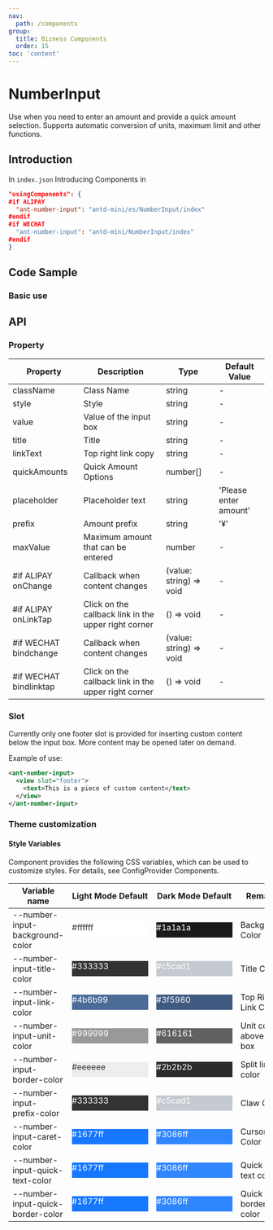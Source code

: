 ```yaml
---
nav:
  path: /components
group:
  title: Bizness Components
  order: 15
toc: 'content'
---
```


# NumberInput

Use when you need to enter an amount and provide a quick amount selection. Supports automatic conversion of units, maximum limit and other functions.

## Introduction

In `index.json` Introducing Components in

```json
"usingComponents": {
#if ALIPAY
  "ant-number-input": "antd-mini/es/NumberInput/index"
#endif
#if WECHAT
  "ant-number-input": "antd-mini/NumberInput/index"
#endif
}
```

## Code Sample

### Basic use

<code src='../../demo/pages/NumberInput/index'></code>

## API

### Property

| Property                   | Description                 | Type                    | Default Value       |
| ---------------------- | -------------------- | ----------------------- | ------------ |
| className              | Class Name                 | string                  | -            |
| style                  | Style                 | string                  | -            |
| value                  | Value of the input box           | string                  | -            |
| title                  | Title                 | string                  | -            |
| linkText               | Top right link copy       | string                  | -            |
| quickAmounts           | Quick Amount Options         | number[]                | -            |
| placeholder            | Placeholder text           | string                  | 'Please enter amount' |
| prefix                 | Amount prefix             | string                  | '¥'          |
| maxValue               | Maximum amount that can be entered       | number                  | -            |
| #if ALIPAY onChange    | Callback when content changes     | (value: string) => void | -            |
| #if ALIPAY onLinkTap   | Click on the callback link in the upper right corner | () => void              | -            |
| #if WECHAT bindchange  | Callback when content changes     | (value: string) => void | -            |
| #if WECHAT bindlinktap | Click on the callback link in the upper right corner | () => void              | -            |

### Slot

Currently only one footer slot is provided for inserting custom content below the input box. More content may be opened later on demand.

Example of use:

```xml
<ant-number-input>
  <view slot="footer">
    <text>This is a piece of custom content</text>
  </view>
</ant-number-input>
```

### Theme customization

#### Style Variables

Component provides the following CSS variables, which can be used to customize styles. For details, see ConfigProvider Components.

| Variable name                            | Light Mode Default                                                                                    | Dark Mode Default                                                                                    | Remarks               |
| --------------------------------- | ------------------------------------------------------------------------------------------------- | ------------------------------------------------------------------------------------------------- | ------------------ |
| --number-input-background-color   | <div style="width: 150px; height: 30px; background-color: #ffffff; color: #333333;">#ffffff</div> | <div style="width: 150px; height: 30px; background-color: #1a1a1a; color: #ffffff;">#1a1a1a</div> | Background Color           |
| --number-input-title-color        | <div style="width: 150px; height: 30px; background-color: #333333; color: #ffffff;">#333333</div> | <div style="width: 150px; height: 30px; background-color: #c5cad1; color: #ffffff;">#c5cad1</div> | Title Color           |
| --number-input-link-color         | <div style="width: 150px; height: 30px; background-color: #4b6b99; color: #ffffff;">#4b6b99</div> | <div style="width: 150px; height: 30px; background-color: #3f5980; color: #ffffff;">#3f5980</div> | Top Right Link Color     |
| --number-input-unit-color         | <div style="width: 150px; height: 30px; background-color: #999999; color: #ffffff;">#999999</div> | <div style="width: 150px; height: 30px; background-color: #616161; color: #ffffff;">#616161</div> | Unit color above input box |
| --number-input-border-color       | <div style="width: 150px; height: 30px; background-color: #eeeeee; color: #333333;">#eeeeee</div> | <div style="width: 150px; height: 30px; background-color: #2b2b2b; color: #ffffff;">#2b2b2b</div> | Split line color         |
| --number-input-prefix-color       | <div style="width: 150px; height: 30px; background-color: #333333; color: #ffffff;">#333333</div> | <div style="width: 150px; height: 30px; background-color: #c5cad1; color: #ffffff;">#c5cad1</div> | Claw Color         |
| --number-input-caret-color        | <div style="width: 150px; height: 30px; background-color: #1677ff; color: #ffffff;">#1677ff</div> | <div style="width: 150px; height: 30px; background-color: #3086ff; color: #ffffff;">#3086ff</div> | Cursor Color           |
| --number-input-quick-text-color   | <div style="width: 150px; height: 30px; background-color: #1677ff; color: #ffffff;">#1677ff</div> | <div style="width: 150px; height: 30px; background-color: #3086ff; color: #ffffff;">#3086ff</div> | Quick input text color   |
| --number-input-quick-border-color | <div style="width: 150px; height: 30px; background-color: #1677ff; color: #ffffff;">#1677ff</div> | <div style="width: 150px; height: 30px; background-color: #3086ff; color: #ffffff;">#3086ff</div> | Quick input border color   |

